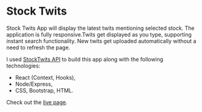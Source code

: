 # Stock Twits

Stock Twits App will display the latest twits mentioning selected stock.
The application is fully responsive.Twits get displayed as you type, supporting instant search functionality.
New twits get uploaded automatically without a need to refresh the page.

I used [StockTwits API](https://api.stocktwits.com/developers/docs) to build this app along with the following technologies:

- React (Context, Hooks),
- Node/Express,
- CSS, Bootstrap, HTML.

Check out the [live page](https://stock-twits.herokuapp.com).
